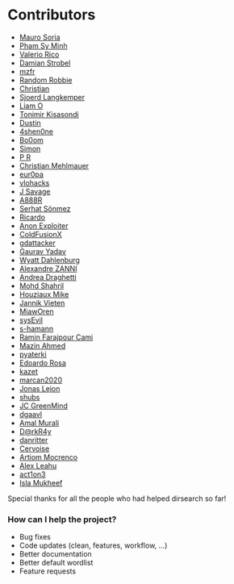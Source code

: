 # Contributors

- [Mauro Soria](https://twitter.com/_maurosoria)
- [Pham Sy Minh](https://github.com/shelld3v)
- [Valerio Rico](https://github.com/V-Rico)
- [Damian Strobel](https://twitter.com/damian_89_)
- [mzfr](https://twitter.com/0xmzfr)
- [Random Robbie](https://twitter.com/Random_Robbie)
- [Christian](https://github.com/jsfan)
- [Sjoerd Langkemper](https://github.com/Sjord)
- [Liam O](https://github.com/liamosaur)
- [Tonimir Kisasondi](https://github.com/tkisason)
- [Dustin](https://github.com/DustinTheGreat)
- [4shen0ne](https://github.com/zrquan)
- [Bo0om](https://twitter.com/i_bo0om)
- [Simon](https://twitter.com/redshark1802)
- [P R](https://github.com/SUHAR1K)
- [Christian Mehlmauer](https://twitter.com/firefart)
- [eur0pa](https://twitter.com/eur0pa_)
- [vlohacks](https://github.com/vlohacks)
- [J Savage](https://github.com/jsav0)
- [A888R](https://github.com/A888R)
- [Serhat Sönmez](https://github.com/serhattsnmz)
- [Ricardo](https://github.com/ricardojba)
- [Anon Exploiter](https://twitter.com/syed__umar)
- [ColdFusionX](https://github.com/ColdFusionX)
- [gdattacker](https://github.com/gauravdrago)
- [Gaurav Yadav](http://chowmean.github.io/)
- [Wyatt Dahlenburg](https://github.com/wdahlenburg)
- [Alexandre ZANNI](https://github.com/noraj)
- [Andrea Draghetti](https://github.com/drego85)
- [Mohd Shahril](https://github.com/shahril96)
- [Houziaux Mike](https://twitter.com/Jenaye_fr)
- [Jannik Vieten](https://github.com/exploide)
- [MiawOren](https://github.com/telnet22)
- [sysEvil](https://github.com/sysevil)
- [s-hamann](https://github.com/s-hamann)
- [Ramin Farajpour Cami](https://twitter.com/MF4rr3ll)
- [Mazin Ahmed](https://github.com/mazen160)
- [pyaterki](https://github.com/pyaterki)
- [Edoardo Rosa](https://twitter.com/_d_0_d_o_)
- [kazet](https://github.com/kazet)
- [marcan2020](https://github.com/marcan2020)
- [Jonas Lejon](https://twitter.com/jonasl)
- [shubs](https://twitter.com/infosec_au)
- [JC GreenMind](https://github.com/greenmind-sec)
- [dgaavl](https://github.com/dgaavl)
- [Amal Murali](https://github.com/amalmurali47)
- [D@rkR4y](https://github.com/darkr4y)
- [danritter](https://github.com/danritter)
- [Cervoise](https://github.com/cervoise)
- [Artiom Mocrenco](https://github.com/artiommocrenco)
- [Alex Leahu](https://github.com/alxjsn)
- [act1on3](https://github.com/act1on3)
- [Isla Mukheef](https://github.com/IslaMukheef)

Special thanks for all the people who had helped dirsearch so far!

### How can I help the project?
- Bug fixes
- Code updates (clean, features, workflow, ...)
- Better documentation
- Better default wordlist
- Feature requests
